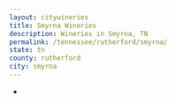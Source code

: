 ```yaml
---
layout: citywineries
title: Smyrna Wineries
description: Wineries in Smyrna, TN
permalink: /tennessee/rutherford/smyrna/
state: tn
county: rutherford
city: smyrna
---
```

-
